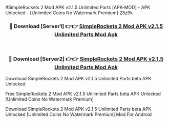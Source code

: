 #SimpleRockets 2 Mod APK v2.1.5 Unlimited Parts [APK-MOD] - APK Unlocked - [Unlimited Coins No Watermark Premium] 23z9k



<div align="center">

<h3>🔴 Download [Server1] 👉👉 <a href="https://momento.my/?title=SimpleRockets_2_Mod_APK_v2.1.5_Unlimited_Parts">SimpleRockets 2 Mod APK v2.1.5 Unlimited Parts Mod Apk</a></h3><br>

<h3>🔴 Download [Server2] 👉👉 <a href="https://momento.my/?title=SimpleRockets_2_Mod_APK_v2.1.5_Unlimited_Parts">SimpleRockets 2 Mod APK v2.1.5 Unlimited Parts Mod Apk</a></h3>
</div>



Download SimpleRockets 2 Mod APK v2.1.5 Unlimited Parts beta APK Unlocked

Free SimpleRockets 2 Mod APK v2.1.5 Unlimited Parts beta APK Unlocked [Unlimited Coins No Watermark Premium]

Download SimpleRockets 2 Mod APK v2.1.5 Unlimited Parts beta APK Unlocked [Unlimited Coins No Watermark Premium] Mod For Android
